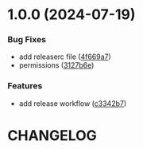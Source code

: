 # 1.0.0 (2024-07-19)


### Bug Fixes

* add releaserc file ([4f669a7](https://github.com/meggernet/semverTest/commit/4f669a700dc49ceb6c08b21a8a4b2df908486f09))
* permissions ([3127b6e](https://github.com/meggernet/semverTest/commit/3127b6e13e2791c3c0a7339d434f7e152f3fd515))


### Features

* add release workflow ([c3342b7](https://github.com/meggernet/semverTest/commit/c3342b7922058aabc67a62376738be2575376f91))

# CHANGELOG
